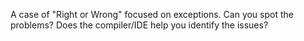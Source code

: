 A case of "Right or Wrong" focused on exceptions. Can you spot the problems? Does the compiler/IDE help you identify the issues?